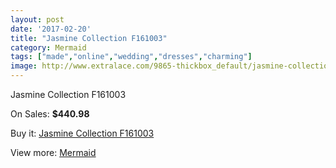 ```yaml
---
layout: post
date: '2017-02-20'
title: "Jasmine Collection F161003"
category: Mermaid
tags: ["made","online","wedding","dresses","charming"]
image: http://www.extralace.com/9865-thickbox_default/jasmine-collection-f161003.jpg
---
```

Jasmine Collection F161003

On Sales: **$440.98**
<a href="https://www.extralace.com/mermaid/4660-jasmine-collection-f161003.html"><amp-img layout="responsive" width="600" height="600" src="//www.extralace.com/9865-thickbox_default/jasmine-collection-f161003.jpg" alt="Jasmine Collection F161003 0" /></a>
<a href="https://www.extralace.com/mermaid/4660-jasmine-collection-f161003.html"><amp-img layout="responsive" width="600" height="600" src="//www.extralace.com/9866-thickbox_default/jasmine-collection-f161003.jpg" alt="Jasmine Collection F161003 1" /></a>
<a href="https://www.extralace.com/mermaid/4660-jasmine-collection-f161003.html"><amp-img layout="responsive" width="600" height="600" src="//www.extralace.com/9867-thickbox_default/jasmine-collection-f161003.jpg" alt="Jasmine Collection F161003 2" /></a>

Buy it: [Jasmine Collection F161003](https://www.extralace.com/mermaid/4660-jasmine-collection-f161003.html "Jasmine Collection F161003")

View more: [Mermaid](https://www.extralace.com/5-mermaid "Mermaid")